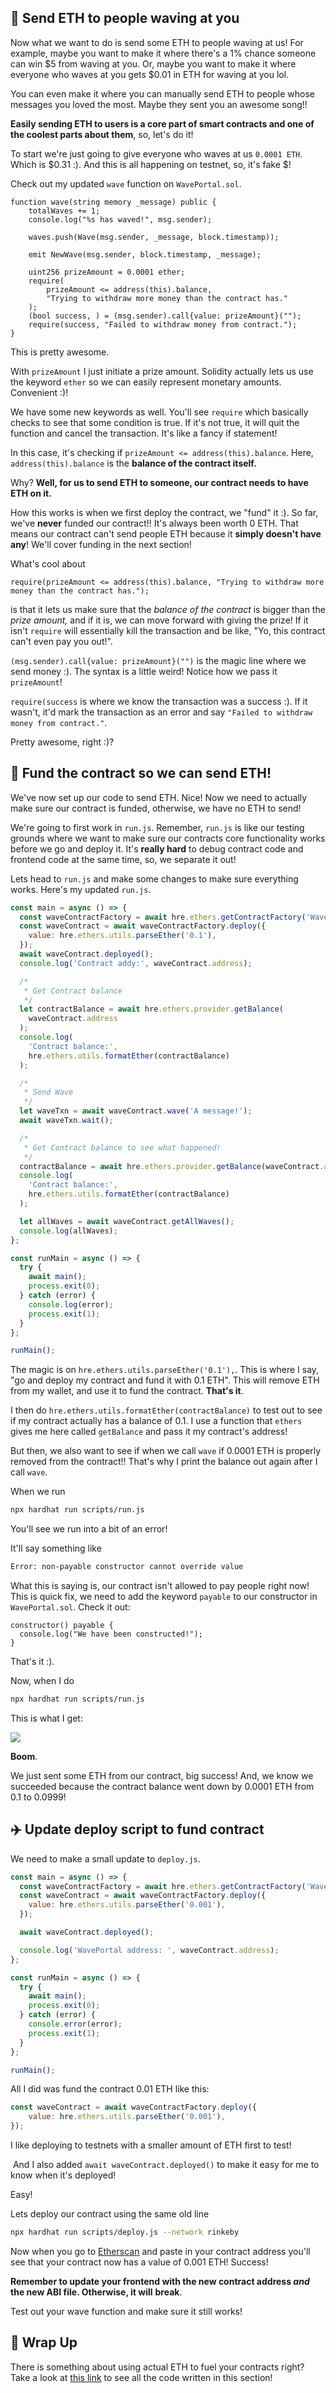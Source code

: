 💸 Send ETH to people waving at you
----------------------------------------

Now what we want to do is send some ETH to people waving at us! For example, maybe you want to make it where there's a 1% chance someone can win $5 from waving at you. Or, maybe you want to make it where everyone who waves at you gets $0.01 in ETH for waving at you lol.

You can even make it where you can manually send ETH to people whose messages you loved the most. Maybe they sent you an awesome song!!

**Easily sending ETH to users is a core part of smart contracts and one of the coolest parts about them**, so, let's do it!

To start we're just going to give everyone who waves at us `0.0001 ETH`. Which is $0.31 :). And this is all happening on testnet, so, it's fake $!

Check out my updated `wave` function on `WavePortal.sol`.

```solidity
function wave(string memory _message) public {
    totalWaves += 1;
    console.log("%s has waved!", msg.sender);

    waves.push(Wave(msg.sender, _message, block.timestamp));

    emit NewWave(msg.sender, block.timestamp, _message);

    uint256 prizeAmount = 0.0001 ether;
    require(
        prizeAmount <= address(this).balance,
        "Trying to withdraw more money than the contract has."
    );
    (bool success, ) = (msg.sender).call{value: prizeAmount}("");
    require(success, "Failed to withdraw money from contract.");
}
```

This is pretty awesome.

With `prizeAmount` I just initiate a prize amount. Solidity actually lets us use the keyword `ether` so we can easily represent monetary amounts. Convenient :)!

We have some new keywords as well. You'll see `require` which basically checks to see that some condition is true. If it's not true, it will quit the function and cancel the transaction. It's like a fancy if statement!

In this case, it's checking if `prizeAmount <= address(this).balance`. Here, `address(this).balance` is the **balance of the contract itself.**

Why? **Well, for us to send ETH to someone, our contract needs to have ETH on it.**

How this works is when we first deploy the contract, we "fund" it :). So far, we've **never** funded our contract!! It's always been worth 0 ETH. That means our contract can't send people ETH because it **simply doesn't have any**! We'll cover funding in the next section!

What's cool about

```solidity
require(prizeAmount <= address(this).balance, "Trying to withdraw more money than the contract has.");
```

is that it lets us make sure that the *balance of the contract* is bigger than the *prize amount,* and if it is, we can move forward with giving the prize! If it isn't `require` will essentially kill the transaction and be like, "Yo, this contract can't even pay you out!". 

`(msg.sender).call{value: prizeAmount}("")` is the magic line where we send money :). The syntax is a little weird! Notice how we pass it `prizeAmount`!

`require(success` is where we know the transaction was a success :). If it wasn't, it'd mark the transaction as an error and say `"Failed to withdraw money from contract."`.

Pretty awesome, right :)?

🏦 Fund the contract so we can send ETH!
-----------------------------------------------

We've now set up our code to send ETH. Nice! Now we need to actually make sure our contract is funded, otherwise, we have no ETH to send!

We're going to first work in `run.js`. Remember, `run.js` is like our testing grounds where we want to make sure our contracts core functionality works before we go and deploy it. It's **really hard** to debug contract code and frontend code at the same time, so, we separate it out!

Lets head to `run.js` and make some changes to make sure everything works. Here's my updated `run.js`.

```javascript
const main = async () => {
  const waveContractFactory = await hre.ethers.getContractFactory('WavePortal');
  const waveContract = await waveContractFactory.deploy({
    value: hre.ethers.utils.parseEther('0.1'),
  });
  await waveContract.deployed();
  console.log('Contract addy:', waveContract.address);

  /*
   * Get Contract balance
   */
  let contractBalance = await hre.ethers.provider.getBalance(
    waveContract.address
  );
  console.log(
    'Contract balance:',
    hre.ethers.utils.formatEther(contractBalance)
  );

  /*
   * Send Wave
   */
  let waveTxn = await waveContract.wave('A message!');
  await waveTxn.wait();

  /*
   * Get Contract balance to see what happened!
   */
  contractBalance = await hre.ethers.provider.getBalance(waveContract.address);
  console.log(
    'Contract balance:',
    hre.ethers.utils.formatEther(contractBalance)
  );

  let allWaves = await waveContract.getAllWaves();
  console.log(allWaves);
};

const runMain = async () => {
  try {
    await main();
    process.exit(0);
  } catch (error) {
    console.log(error);
    process.exit(1);
  }
};

runMain();
```

The magic is on `hre.ethers.utils.parseEther('0.1'),`. This is where I say, "go and deploy my contract and fund it with 0.1 ETH". This will remove ETH from my wallet, and use it to fund the contract. **That's it**.

I then do `hre.ethers.utils.formatEther(contractBalance)` to test out to see if my contract actually has a balance of 0.1. I use a function that `ethers` gives me here called `getBalance` and pass it my contract's address!

But then, we also want to see if when we call `wave` if 0.0001 ETH is properly removed from the contract!! That's why I print the balance out again after I call `wave`.

When we run 

```bash
npx hardhat run scripts/run.js
```

You'll see we run into a bit of an error!

It'll say something like

```bash
Error: non-payable constructor cannot override value
```

What this is saying is, our contract isn't allowed to pay people right now! This is quick fix, we need to add the keyword `payable` to our constructor in `WavePortal.sol`. Check it out:

```solidity
constructor() payable {
  console.log("We have been constructed!");
}
```

That's it :).

Now, when I do 

```bash
npx hardhat run scripts/run.js
```

This is what I get:

![](https://i.imgur.com/8jZHL6b.png)

**Boom**.

We just sent some ETH from our contract, big success! And, we know we succeeded because the contract balance went down by 0.0001 ETH from 0.1 to 0.0999!

✈️ Update deploy script to fund contract
----------------------------------------

We need to make a small update to `deploy.js`.

```javascript
const main = async () => {
  const waveContractFactory = await hre.ethers.getContractFactory('WavePortal');
  const waveContract = await waveContractFactory.deploy({
    value: hre.ethers.utils.parseEther('0.001'),
  });

  await waveContract.deployed();

  console.log('WavePortal address: ', waveContract.address);
};

const runMain = async () => {
  try {
    await main();
    process.exit(0);
  } catch (error) {
    console.error(error);
    process.exit(1);
  }
};

runMain();
```

All I did was fund the contract 0.01 ETH like this:

```javascript
const waveContract = await waveContractFactory.deploy({
    value: hre.ethers.utils.parseEther('0.001'),
});
```
I like deploying to testnets with a smaller amount of ETH first to test!

 And I also added `await waveContract.deployed()` to make it easy for me to know when it's deployed!

Easy!

Lets deploy our contract using the same old line

```bash
npx hardhat run scripts/deploy.js --network rinkeby
```

Now when you go to [Etherscan](https://rinkeby.etherscan.io/) and paste in your contract address you'll see that your contract now has a value of 0.001 ETH! Success!

**Remember to update your frontend with the new contract address *and* the new ABI file. Otherwise, it will** **break**. 

Test out your wave function and make sure it still works!

🎁 Wrap Up
----------

There is something about using actual ETH to fuel your contracts right? Take a look at [this link](https://gist.github.com/adilanchian/236fe9f3a56b73751060800cae3a780d) to see all the code written in this section! 
